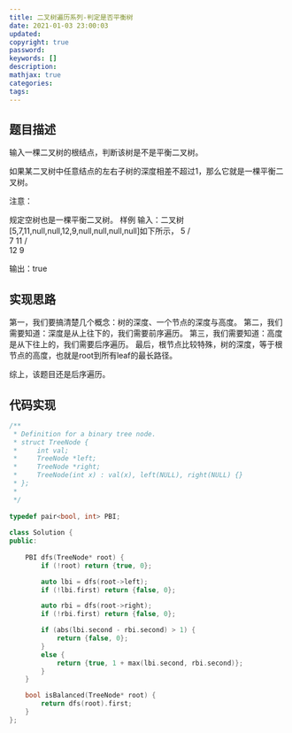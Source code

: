 ```yaml
---
title: 二叉树遍历系列-判定是否平衡树
date: 2021-01-03 23:00:03
updated:
copyright: true
password:
keywords: []
description: 
mathjax: true
categories:
tags: 
---
```


## 题目描述

输入一棵二叉树的根结点，判断该树是不是平衡二叉树。

如果某二叉树中任意结点的左右子树的深度相差不超过1，那么它就是一棵平衡二叉树。

注意：

规定空树也是一棵平衡二叉树。
样例
输入：二叉树[5,7,11,null,null,12,9,null,null,null,null]如下所示，
    5
   / \
  7  11
    /  \
   12   9

输出：true

## 实现思路

第一，我们要搞清楚几个概念：树的深度、一个节点的深度与高度。
第二，我们需要知道：深度是从上往下的，我们需要前序遍历。
第三，我们需要知道：高度是从下往上的，我们需要后序遍历。
最后，根节点比较特殊，树的深度，等于根节点的高度，也就是root到所有leaf的最长路径。

综上，该题目还是后序遍历。

## 代码实现

```cpp
/**
 * Definition for a binary tree node.
 * struct TreeNode {
 *     int val;
 *     TreeNode *left;
 *     TreeNode *right;
 *     TreeNode(int x) : val(x), left(NULL), right(NULL) {}
 * };
 * 
 */
 
typedef pair<bool, int> PBI;
 
class Solution {
public:
    
    PBI dfs(TreeNode* root) {
        if (!root) return {true, 0};

        auto lbi = dfs(root->left);
        if (!lbi.first) return {false, 0};

        auto rbi = dfs(root->right);
        if (!rbi.first) return {false, 0};

        if (abs(lbi.second - rbi.second) > 1) {
            return {false, 0};
        } 
        else {
            return {true, 1 + max(lbi.second, rbi.second)};
        }
    }

    bool isBalanced(TreeNode* root) {
        return dfs(root).first;
    }
};
```
